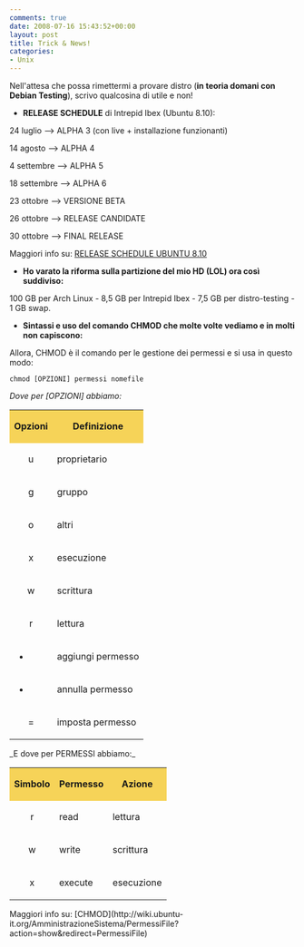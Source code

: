 ```yaml
---
comments: true
date: 2008-07-16 15:43:52+00:00
layout: post
title: Trick & News!
categories:
- Unix
---
```


Nell'attesa che possa rimettermi a provare distro (**in teoria domani con Debian Testing**), scrivo qualcosina di utile e non!



	
  * **RELEASE SCHEDULE** di Intrepid Ibex (Ubuntu 8.10):


24 luglio --> ALPHA 3 (con live + installazione funzionanti)

14 agosto --> ALPHA 4

4 settembre --> ALPHA 5

18 settembre --> ALPHA 6

23 ottobre --> VERSIONE BETA

26 ottobre --> RELEASE CANDIDATE

30 ottobre --> FINAL RELEASE

Maggiori info su: [RELEASE SCHEDULE UBUNTU 8.10](https://wiki.ubuntu.com/IntrepidReleaseSchedule)



	
  * **Ho varato la riforma sulla partizione del mio HD (LOL) ora così suddiviso:**


100 GB per Arch Linux - 8,5 GB per Intrepid Ibex - 7,5 GB per distro-testing - 1 GB swap.

	
  * **Sintassi e uso del comando CHMOD che molte volte vediamo e in molti non capiscono:**


Allora, CHMOD è il comando per le gestione dei permessi e si usa in questo modo:

`chmod [OPZIONI] permessi nomefile`

_Dove per [OPZIONI] abbiamo:_
<table border="0" >
<tbody >
<tr >

<td style="background-color:#f6d358;text-align:center;" >


**Opzioni**



</td>

<td style="background-color:#f6d358;text-align:center;" >


**Definizione**



</td>
</tr>
<tr >

<td style="text-align:center;" >


u



</td>

<td >


proprietario



</td>
</tr>
<tr >

<td style="text-align:center;" >


g



</td>

<td >


gruppo



</td>
</tr>
<tr >

<td style="text-align:center;" >


o



</td>

<td >


altri



</td>
</tr>
<tr >

<td style="text-align:center;" >


x



</td>

<td >


esecuzione



</td>
</tr>
<tr >

<td style="text-align:center;" >


w



</td>

<td >


scrittura



</td>
</tr>
<tr >

<td style="text-align:center;" >


r



</td>

<td >


lettura



</td>
</tr>
<tr >

<td style="text-align:center;" >


+



</td>

<td >


aggiungi permesso



</td>
</tr>
<tr >

<td style="text-align:center;" >


-



</td>

<td >


annulla permesso



</td>
</tr>
<tr >

<td style="text-align:center;" >


=



</td>

<td >


imposta permesso



</td>
</tr>
</tbody></table>
_E dove per PERMESSI abbiamo:_
<table border="0" >
<tbody >
<tr >

<td style="background-color:#f6d358;text-align:center;" >


**Simbolo**



</td>

<td style="background-color:#f6d358;text-align:center;" >


**Permesso**



</td>

<td style="background-color:#f6d358;text-align:center;" >


**Azione**



</td>
</tr>
<tr >

<td style="text-align:center;" >


r



</td>

<td >


read



</td>

<td >


lettura



</td>
</tr>
<tr >

<td style="text-align:center;" >


w



</td>

<td >


write



</td>

<td >


scrittura



</td>
</tr>
<tr >

<td style="text-align:center;" >


x



</td>

<td >


execute



</td>

<td >


esecuzione



</td>
</tr>
</tbody></table>
Maggiori info su: [CHMOD](http://wiki.ubuntu-it.org/AmministrazioneSistema/PermessiFile?action=show&redirect=PermessiFile)
